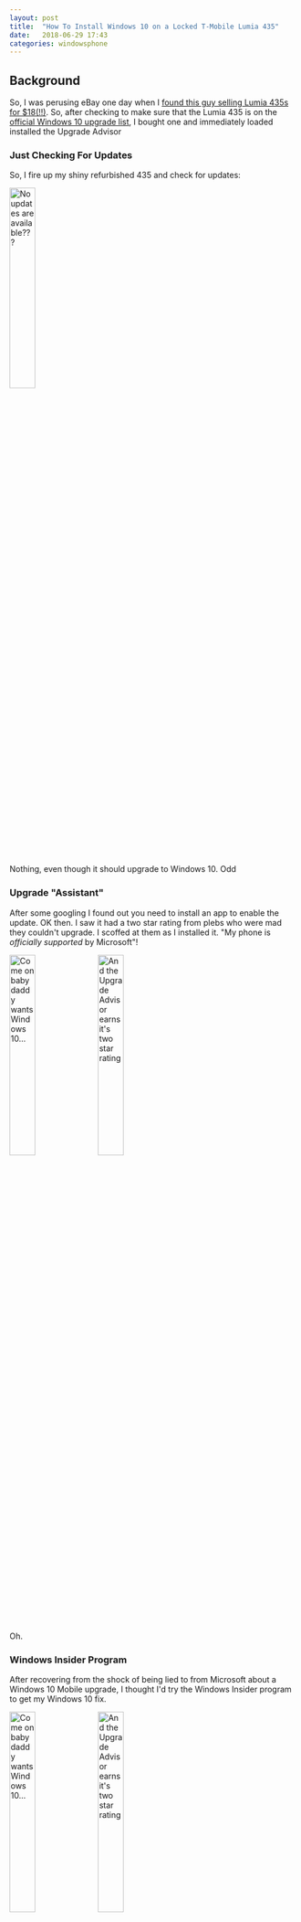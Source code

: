 ```yaml
---
layout: post
title:  "How To Install Windows 10 on a Locked T-Mobile Lumia 435"
date:   2018-06-29 17:43
categories: windowsphone
---
```


## Background
So, I was perusing eBay one day when I [found this guy selling Lumia 435s for $18(!!)](https://www.ebay.com/itm/Microsoft-Lumia-435-Nokia-8GB-White-T-Mobile-Clean-IMEI-Excellent-Cond-0017/). 
So, after checking to make sure that the Lumia 435 is on the 
[official Windows 10 upgrade list](https://www.microsoft.com/en-us/windows/windows-10-mobile-upgrade), 
I bought one and immediately loaded installed the Upgrade Advisor

### Just Checking For Updates
So, I fire up my shiny refurbished 435 and check for updates:

<img src="/assets/posts/2018-06-29-windows-10-lumia-435-tmobile/update-1.jpg" height="30%" width="30%" alt="No updates are available???">

Nothing, even though it should upgrade to Windows 10. Odd

### Upgrade "Assistant"
After some googling I found out you need to install an app to enable the update. 
OK then. I saw it had a two star rating from plebs who were mad they couldn't upgrade.
I scoffed at them as I installed it. "My phone is _officially supported_ by Microsoft"!

<img src="/assets/posts/2018-06-29-windows-10-lumia-435-tmobile/upgrade-advisor-1.jpg" height="30%" width="30%" alt="Come on baby daddy wants Windows 10...">
<img src="/assets/posts/2018-06-29-windows-10-lumia-435-tmobile/upgrade-advisor-2.jpg" height="30%" width="30%" alt="And the Upgrade Advisor earns it's two star rating">

Oh.

### Windows Insider Program
After recovering from the shock of being lied to from Microsoft about a Windows 10
 Mobile upgrade, I thought I'd try the Windows Insider program to get my Windows 10 fix.

<img src="/assets/posts/2018-06-29-windows-10-lumia-435-tmobile/insider-1.jpg" height="30%" width="30%" alt="Come on baby daddy wants Windows 10...">
<img src="/assets/posts/2018-06-29-windows-10-lumia-435-tmobile/insider-2.jpg" height="30%" width="30%" alt="And the Upgrade Advisor earns it's two star rating">

But to my angst the insider app would pop up this error message:
 
> Server Error
> 
> A connection error prevented us from
> downloading programs for you. Please
> check the date/time of your device and its
> network connection and try again.
>
> [OK]

Seems like there is some SSL cert issue going on with that app. If I set it the phone's date to 2015, the halcyon years of Windows Phone, it would connect, but report no builds available.

Would I be stuck in the forgotten Windows Phone 8.1 wasteland? Would I be out $18?

## The not-so-official way: hikari_calyx

All hail hikari_calyx. Seriously. I had searched and searched for a way to force
a T-Mobile Lumia 435 to upgrade to Windows 10 and found nothing, since it seems
most tech-savvy people bought the unlocked version. Eventually, by accident, [I was
linked to a post by one hikari_calyx](https://forum.xda-developers.com/windows-10-mobile/guide-win10-mobile-offline-update-t3527340) 
on XDA developers that purports to support the 435. Go there and to read their
instructions, but for archival purposes I'll reproduce the relevant portions here.

Note that hikari_calyx reccomend against using this on the 435 since the "Upgrade
Assistant" supports it, but since T-Mobile blocks the update this will work just
fine.

```c
#include <std_disclaimer.h>

/*
 * Your warranty is now void.
 *
 * We are not responsible for bricked devices, dead SD cards,
 * thermonuclear war, or you getting fired because the alarm app failed. Please
 * do some research if you have any concerns about features included in this ROM
 * before flashing it! YOU are choosing to make these modifications, and if
 * you point the finger at us for messing up your device, we will laugh at you.
 *
 */
 ```
__ALL CREDIT GOES TO [hikari_calyx](https://forum.xda-developers.com/windows-10-mobile/guide-win10-mobile-offline-update-t3527340)__

1. This procedure might wipe your phone. Please copy off the precious, irreplacable
   pictures of your LARPing squad on your most epic day. For best results factory
   reset it before starting. At least remove your PIN though.
2. Install the [Windows Device Recovery Tool](https://support.microsoft.com/en-us/help/12379/windows-10-mobile-device-recovery-tool-faq)
    
   This will help you get back to stock should anything go awry. Might have good drivers too
3. Open the `W10M_Offline_Update_V4.1.txt` file linked to the post above, and open the MEGA url and
   start the the massive 1.6 gb download of `win10_mobile_offline_updater_v41.wim.`
   since it takes about two hours

   Here is a link to the text file for archival purposes: [W10M_Offline_Update_V4.1.txt](\assets\posts\2018-06-29-windows-10-lumia-435-tmobile\W10M_Offline_Update_V4.1.txt). 
   I won't re-host the .wim here, but if the MEGA link dies @ me on Twitter and
   I'll send you a new link. I hate dead links.
4. Since you have an up-to-date T-Mobile Lumia 435, your device is running version 
   `8.10.15148.160`, which is above the minimum of `8.10.14219.341` specified by hikari_calyx.

   They give the following matrix for what folder to extract:

   > Lumia 52X, 62X, 720/T, 810, 820, 822, HUAWEI W2: 2nd Generation\480x800  
   > Lumia 1320: 2nd Generation\720x1280  
   > Lumia 920/T, 925/T, 928, 1020: 2nd Generation\768x1280  
   > Lumia 1520: 2nd Generation\1520  
   > __Lumia 43X/532: 3rd Generation\43X-532__  
   > Lumia 535: 3rd Generation\535  
   > Lumia 63X: 3rd Generation\63X  
   > Lumia 73X: 3rd Generation\73X  
   > Lumia 830: 3rd Generation\830  

   So extract `3rd Generation\43X-532` somewhere convenient on your hard drive.
5. Download and extract `iutool.7z` from the post linked above.  
   [XDA link](https://forum.xda-developers.com/attachment.php?attachmentid=3982010&d=1482901928)  
   [Mirror](\assets\posts\2018-06-29-windows-10-lumia-435-tmobile\iutool.7z)
6. Connect your phone
7. Open Devices and Printers on your computer (Control Panel) and uninstall your Windows Phone
8. Open an administrator command window in the folder where you extracted `iutool`
9. Run `iutool -l` and verify your phone is listed
10. Now comes the fun part - run `iutool -V -p path-to-43X-532-folder-you-extracted`
<img src="/assets/posts/2018-06-29-windows-10-lumia-435-tmobile/iutool-1.png" height="85%" width="85%" alt="IM IN THE MAINFRAME">
11. Eventually it will finish with the following message
<img src="/assets/posts/2018-06-29-windows-10-lumia-435-tmobile/iutool-2.png" height="85%" width="85%" alt="I BEAT THE SYSTEM">
```
[1] Transferred file 134/137
[1] Transferred file 135/137
[1] Transferred file 136/137
[1] Transferred file 137/137
[1] Transferring files complete: 137 files
[1] Update started
[1] Unlock the device
[1] Device unlocked
```
I did this once and it gave me an error at the end, but it still worked.
If you check the update screen in the settings app you'll see it's started an update

<img src="/assets/posts/2018-06-29-windows-10-lumia-435-tmobile/update-2.jpg" height="30%" width="30%" alt="You can't control me, T-Mobile.">

12. Wait like an hour for it to update. You'll see the gears screen 

<img src="/assets/posts/2018-06-29-windows-10-lumia-435-tmobile/gears.jpg" height="30%" width="30%" alt="This takes forever">
 
Then some more loading screens, until you are finally running Windows 10 Mobile version `1511`!
The nice thing is that since the Lumia 435 (but not the T-Mobile) is officially 
supported, you don't have to use any of the steps to manually copy update cab 
files that are detailed in the XDA post, just let it update normally and you'll
 be good to go. It'll reboot like three or so times, but eventually you'll
make it to version `1607`. 


It runs quite well, I'm impressed what this little thing can do.
 